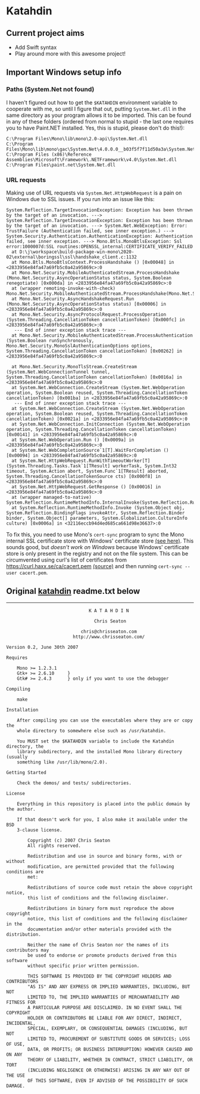 # Katahdin

## Current project aims

- Add Swift syntax
- Play around more with this awesome project!

## Important Windows setup info

### Paths (System.Net not found)

I haven't figured out how to get the `$KATAHDIN` environment variable to cooperate with me, so until I figure that out, putting `System.Net.dll` in the same directory as your program allows it to be imported. This can be found in any of these folders (ordered from normal to stupid - the last one requires you to have Paint.NET installed. Yes, this is stupid, please don't do this!):

```
C:\Program Files\Mono\lib\mono\2.0-api\System.Net.dll
C:\Program Files\Mono\lib\mono\gac\System.Net\4.0.0.0__b03f5f7f11d50a3a\System.Net.dll
C:\Program Files (x86)\Reference Assemblies\Microsoft\Framework\.NETFramework\v4.0\System.Net.dll
C:\Program Files\paint.net\System.Net.dll
```

### URL requests

Making use of URL requests via `System.Net.HttpWebRequest` is a pain on Windows due to SSL issues. If you run into an issue like this:

```
System.Reflection.TargetInvocationException: Exception has been thrown by the target of an invocation. ---> System.Reflection.TargetInvocationException: Exception has been thrown by the target of an invocation. ---> System.Net.WebException: Error: TrustFailure (Authentication failed, see inner exception.) ---> System.Security.Authentication.AuthenticationException: Authentication failed, see inner exception. ---> Mono.Btls.MonoBtlsException: Ssl error:1000007d:SSL routines:OPENSSL_internal:CERTIFICATE_VERIFY_FAILED        
  at D:\j\workspace\build-package-win-mono\2020-02\external\boringssl\ssl\handshake_client.c:1132
  at Mono.Btls.MonoBtlsContext.ProcessHandshake () [0x00048] in <2833956e84fa47a69fb5c0a42a95869c>:0
  at Mono.Net.Security.MobileAuthenticatedStream.ProcessHandshake (Mono.Net.Security.AsyncOperationStatus status, System.Boolean renegotiate) [0x000da] in <2833956e84fa47a69fb5c0a42a95869c>:0
  at (wrapper remoting-invoke-with-check) Mono.Net.Security.MobileAuthenticatedStream.ProcessHandshake(Mono.Net.Security.AsyncOperationStatus,bool)
  at Mono.Net.Security.AsyncHandshakeRequest.Run (Mono.Net.Security.AsyncOperationStatus status) [0x00006] in <2833956e84fa47a69fb5c0a42a95869c>:0
  at Mono.Net.Security.AsyncProtocolRequest.ProcessOperation (System.Threading.CancellationToken cancellationToken) [0x000fc] in <2833956e84fa47a69fb5c0a42a95869c>:0
   --- End of inner exception stack trace ---
  at Mono.Net.Security.MobileAuthenticatedStream.ProcessAuthentication (System.Boolean runSynchronously, Mono.Net.Security.MonoSslAuthenticationOptions options, System.Threading.CancellationToken cancellationToken) [0x00262] in <2833956e84fa47a69fb5c0a42a95869c>:0

  at Mono.Net.Security.MonoTlsStream.CreateStream (System.Net.WebConnectionTunnel tunnel, System.Threading.CancellationToken cancellationToken) [0x0016a] in <2833956e84fa47a69fb5c0a42a95869c>:0
  at System.Net.WebConnection.CreateStream (System.Net.WebOperation operation, System.Boolean reused, System.Threading.CancellationToken cancellationToken) [0x001ba] in <2833956e84fa47a69fb5c0a42a95869c>:0
   --- End of inner exception stack trace ---
  at System.Net.WebConnection.CreateStream (System.Net.WebOperation operation, System.Boolean reused, System.Threading.CancellationToken cancellationToken) [0x0021a] in <2833956e84fa47a69fb5c0a42a95869c>:0
  at System.Net.WebConnection.InitConnection (System.Net.WebOperation operation, System.Threading.CancellationToken cancellationToken) [0x00141] in <2833956e84fa47a69fb5c0a42a95869c>:0
  at System.Net.WebOperation.Run () [0x0009a] in <2833956e84fa47a69fb5c0a42a95869c>:0
  at System.Net.WebCompletionSource`1[T].WaitForCompletion () [0x00094] in <2833956e84fa47a69fb5c0a42a95869c>:0
  at System.Net.HttpWebRequest.RunWithTimeoutWorker[T] (System.Threading.Tasks.Task`1[TResult] workerTask, System.Int32 timeout, System.Action abort, System.Func`1[TResult] aborted, System.Threading.CancellationTokenSource cts) [0x000f8] in <2833956e84fa47a69fb5c0a42a95869c>:0
  at System.Net.HttpWebRequest.GetResponse () [0x00016] in <2833956e84fa47a69fb5c0a42a95869c>:0
  at (wrapper managed-to-native) System.Reflection.RuntimeMethodInfo.InternalInvoke(System.Reflection.RuntimeMethodInfo,object,object[],System.Exception&)
  at System.Reflection.RuntimeMethodInfo.Invoke (System.Object obj, System.Reflection.BindingFlags invokeAttr, System.Reflection.Binder binder, System.Object[] parameters, System.Globalization.CultureInfo culture) [0x0006a] in <32116eccb94d4ed685ca661d98e36637>:0
```

To fix this, you need to use Mono's `cert-sync` program to sync the Mono internal SSL certificate store with Windows' certificate store [(see here)](https://www.mono-project.com/docs/about-mono/releases/3.12.0/#cert-sync). This sounds good, but _doesn't work on Windows_ because Windows' certificate store is only present in the registry and not on the file system. This can be circumvented using curl's list of certificates from https://curl.haxx.se/ca/cacert.pem [(source)](https://mono.github.io/mail-archives/mono-list/2017-April/052433.html) and then running `cert-sync --user cacert.pem`.

## Original [katahdin](https://github.com/chrisseaton/katahdin) readme.txt below

-----

```
                               K A T A H D I N
                                       
                                 Chris Seaton
                                       
                            chris@chrisseaton.com
                         http://www.chrisseaton.com/
                         
Version 0.2, June 30th 2007

Requires

    Mono >= 1.2.3.1
    Gtk+ >= 2.6.10     }
    Gtk# >= 2.4.3      } only if you want to use the debugger

Compiling

    make

Installation

    After compiling you can use the executables where they are or copy the
    whole directory to somewhere else such as /usr/katahdin.
    
    You MUST set the $KATAHDIN variable to include the Katahdin directory, the
    library subdirectory, and the installed Mono library directory (usually
    something like /usr/lib/mono/2.0).

Getting Started

    Check the demos/ and tests/ subdirectories.

License

    Everything in this repository is placed into the public domain by the author.

    If that doesn't work for you, I also make it available under the BSD
    3-clause license.

        Copyright (c) 2007 Chris Seaton
        All rights reserved.

        Redistribution and use in source and binary forms, with or without
        modification, are permitted provided that the following conditions are
        met:

        Redistributions of source code must retain the above copyright notice,
        this list of conditions and the following disclaimer.

        Redistributions in binary form must reproduce the above copyright
        notice, this list of conditions and the following disclaimer in the
        documentation and/or other materials provided with the distribution.

        Neither the name of Chris Seaton nor the names of its contributors may
        be used to endorse or promote products derived from this software
        without specific prior written permission.

        THIS SOFTWARE IS PROVIDED BY THE COPYRIGHT HOLDERS AND CONTRIBUTORS
        "AS IS" AND ANY EXPRESS OR IMPLIED WARRANTIES, INCLUDING, BUT NOT
        LIMITED TO, THE IMPLIED WARRANTIES OF MERCHANTABILITY AND FITNESS FOR
        A PARTICULAR PURPOSE ARE DISCLAIMED. IN NO EVENT SHALL THE COPYRIGHT
        HOLDER OR CONTRIBUTORS BE LIABLE FOR ANY DIRECT, INDIRECT, INCIDENTAL,
        SPECIAL, EXEMPLARY, OR CONSEQUENTIAL DAMAGES (INCLUDING, BUT NOT
        LIMITED TO, PROCUREMENT OF SUBSTITUTE GOODS OR SERVICES; LOSS OF USE,
        DATA, OR PROFITS; OR BUSINESS INTERRUPTION) HOWEVER CAUSED AND ON ANY
        THEORY OF LIABILITY, WHETHER IN CONTRACT, STRICT LIABILITY, OR TORT
        (INCLUDING NEGLIGENCE OR OTHERWISE) ARISING IN ANY WAY OUT OF THE USE
        OF THIS SOFTWARE, EVEN IF ADVISED OF THE POSSIBILITY OF SUCH DAMAGE.
```